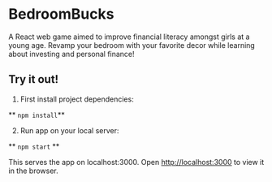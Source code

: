# BedroomBucks
A React web game aimed to improve financial literacy amongst girls at a young age. Revamp your bedroom with your favorite decor while learning about investing and personal finance! 

## Try it out!
1. First install project dependencies:

** `npm install`**

2. Run app on your local server:

** `npm start` ** 

This serves the app on localhost:3000. 
Open [http://localhost:3000](http://localhost:3000) to view it in the browser.
